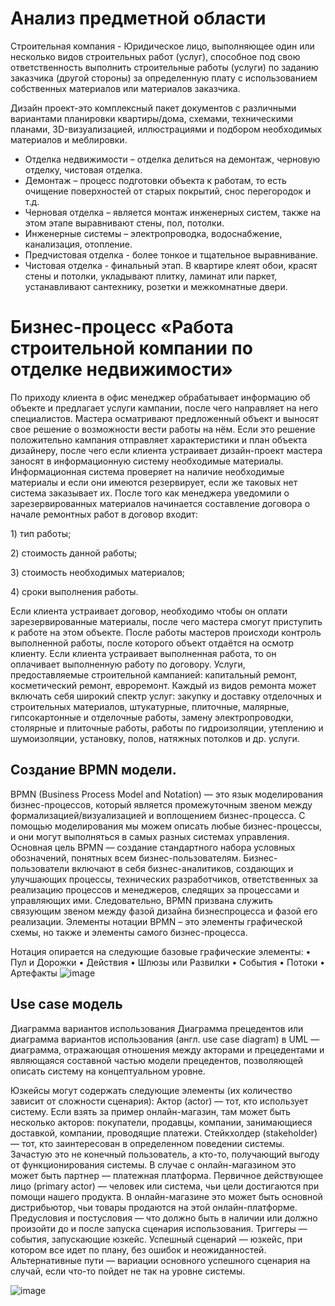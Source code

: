 # Анализ предметной области

Строительная компания - Юридическое лицо, выполняющее один или несколько видов строительных работ (услуг), способное под свою ответственность выполнить строительные работы (услуги) по заданию заказчика (другой стороны) за определенную плату с использованием собственных материалов или материалов заказчика.

Дизайн проект-это комплексный пакет документов с различными вариантами планировки квартиры/дома, схемами, техническими планами, 3D-визуализацией, иллюстрациями и 
подбором необходимых материалов и меблировки.
* Отделка недвижимости – отделка делиться на демонтаж, черновую отделку, чистовая отделка.
* Демонтаж – процесс подготовки объекта к работам, то есть очищение поверхностей от старых покрытий, снос перегородок и т.д.
* Черновая отделка – является монтаж инженерных систем, также на этом этапе выравнивают стены, пол, потолки.
* Инженерные системы – электропроводка, водоснабжение, канализация, отопление.
* Предчистовая отделка - более тонкое и тщательное выравнивание.
* Чистовая отделка - финальный этап. В квартире клеят обои, красят стены и потолки, укладывают плитку, ламинат или паркет, устанавливают сантехнику, розетки и межкомнатные двери.


# Бизнес-процесс «Работа строительной компании по отделке недвижимости»

По приходу клиента в офис менеджер обрабатывает информацию об объекте и предлагает услуги кампании, после чего направляет на него специалистов. Мастера осматривают предложенный объект и выносят свое решение о возможности вести работы на нём. Если это решение положительно кампания отправляет характеристики и план объекта дизайнеру, после чего если клиента устраивает дизайн-проект мастера заносят в информационную систему необходимые материалы. Информационная система проверяет на наличие необходимые материалы и если они имеются резервирует, если же таковых нет система заказывает их. После того как менеджера уведомили о зарезервированных материалов начинается составление договора о начале ремонтных работ в договор входит:

1\)	тип работы;

2\)	стоимость данной работы;

3\)	стоимость необходимых материалов;

4\)	сроки выполнения работы.

Если клиента устраивает договор, необходимо чтобы он оплати зарезервированные материалы, после чего мастера смогут приступить к работе на этом объекте. 
После работы мастеров происходи контроль выполненной работы, после которого объект отдаётся на осмотр клиенту. Если клиента устраивает выполненная работа, 
то он оплачивает выполненную работу по договору.
Услуги, предоставляемые строительной кампанией: капитальный ремонт, косметический ремонт, евроремонт. 
Каждый из видов ремонта может включать себя широкий спектр услуг: закупку и доставку отделочных и строительных материалов, штукатурные, плиточные, малярные, гипсокартонные и отделочные работы, замену электропроводки, столярные и плиточные работы, работы по гидроизоляции, утеплению и шумоизоляции, установку, полов, натяжных потолков и др. услуги.
## Создание BPMN модели.
BPMN (Business Process Model and Notation) — это язык моделирования бизнес-процессов, который является промежуточным звеном между формализацией/визуализацией и воплощением бизнес-процесса. С помощью моделирования мы можем описать любые бизнес-процессы, и они могут выполняться в самых разных системах управления.
Основная цель BPMN — создание стандартного набора условных обозначений, понятных всем бизнес-пользователям. Бизнес-пользователи включают в себя бизнес-аналитиков, создающих и улучшающих процессы, технических разработчиков, ответственных за реализацию процессов и менеджеров, следящих за процессами и управляющих ими. Следовательно, BPMN призвана служить связующим звеном между фазой дизайна бизнеспроцесса и фазой его реализации.
Элементы нотации BPMN – это элементы графической схемы, но также и элементы самого бизнес-процесса.

Нотация опирается на следующие базовые графические элементы:
• Пул и Дорожки
• Действия
• Шлюзы или Развилки
• События
• Потоки
• Артефакты
![image](https://user-images.githubusercontent.com/105555106/198086321-0ffd73ca-5b05-46df-b635-ca73ad0650b0.png)
## Use case модель
Диаграмма вариантов использования
Диаграмма прецедентов или диаграмма вариантов использования (англ. use case diagram) в UML — диаграмма, отражающая отношения между акторами и прецедентами и являющаяся составной частью модели прецедентов, позволяющей описать систему на концептуальном уровне.

Юзкейсы могут содержать следующие элементы (их количество зависит от сложности сценария):
Актор (actor) — тот, кто использует систему. Если взять за пример онлайн-магазин, там может быть несколько акторов: покупатели, продавцы, компании, занимающиеся доставкой, компании, проводящие платежи.
Стейкхолдер (stakeholder) — тот, кто заинтересован в определенном поведении системы. Зачастую это не конечный пользователь, а кто-то, получающий выгоду от функционирования системы. В случае с онлайн-магазином это может быть партнер — платежная платформа.
Первичное действующее лицо (primary actor) — человек или система, чьи цели достигаются при помощи нашего продукта. В онлайн-магазине это может быть основной дистрибьютор, чьи товары продаются на этой онлайн-платформе.
Предусловия и постусловия — что должно быть в наличии или должно произойти до и после запуска сценария использования.
Триггеры — события, запускающие юзкейс.
Успешный сценарий — юзкейс, при котором все идет по плану, без ошибок и неожиданностей.
Альтернативные пути — вариации основного успешного сценария на случай, если что-то пойдет не так на уровне системы.

![image](https://user-images.githubusercontent.com/105555106/198086381-8398a178-5dfa-4061-a034-d3c85e416681.png)
